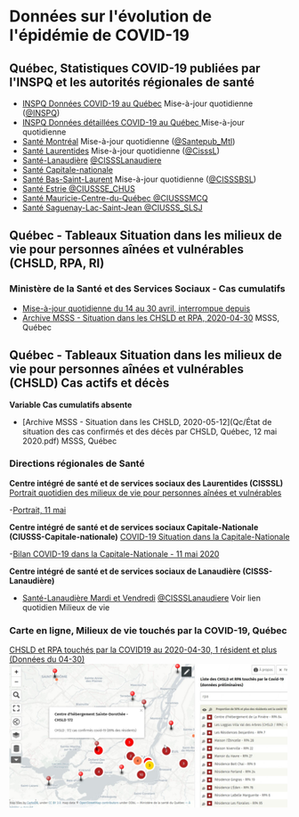 # Données sur l'évolution de l'épidémie de COVID-19

## Québec, Statistiques COVID-19 publiées par l'INSPQ et les autorités régionales de santé

- [INSPQ Données COVID-19 au Québec](https://www.inspq.qc.ca/covid-19/donnees) Mise-à-jour quotidienne ([@INSPQ](https://twitter.com/INSPQ))
- [INSPQ Données détaillées COVID-19 au Québec ](https://www.inspq.qc.ca/covid-19/donnees/details) Mise-à-jour quotidienne
- [Santé Montréal](https://santemontreal.qc.ca/population/coronavirus-covid-19/#c36391) Mise-à-jour quotidienne ([@Santepub_Mtl](https://twitter.com/Santepub_Mtl))
- [Santé Laurentides](http://www.santelaurentides.gouv.qc.ca/nc/sante-publique/maladies-infectieuses/covid-19-coronavirus/situation-dans-les-laurentides/) Mise-à-jour quotidienne ([@CisssL](https://twitter.com/CisssL))
- [Santé-Lanaudière](http://www.cisss-lanaudiere.gouv.qc.ca/coronavirus/nombre-de-cas/) [@CISSSLanaudiere](https://twitter.com/CISSSLanaudiere)
- [Santé Capitale-nationale](https://www.ciusss-capitalenationale.gouv.qc.ca/)
- [Santé Bas-Saint-Laurent](https://www.cisss-bsl.gouv.qc.ca/vivre-en-sante/maladies-infectieuses/coronavirus-covid-19/etat-de-la-situation) Mise-à-jour quotidienne ([@CISSSBSL](https://twitter.com/CISSSBSL))
- [Santé Estrie @CIUSSSE_CHUS](https://twitter.com/CIUSSSE_CHUS)
- [Santé Mauricie-Centre-du-Québec @CIUSSSMCQ](https://twitter.com/CIUSSSMCQ)
- [Santé Saguenay-Lac-Saint-Jean @CIUSSS_SLSJ](https://twitter.com/CIUSSS_SLSJ)

## Québec - Tableaux Situation dans les milieux de vie pour personnes aînées et vulnérables (CHSLD, RPA, RI) 

### Ministère de la Santé et des Services Sociaux - Cas cumulatifs
- [Mise-à-jour quotidienne du 14 au 30 avril, interrompue depuis](https://www.quebec.ca/sante/problemes-de-sante/a-z/coronavirus-2019/situation-coronavirus-quebec/#c53630)
- [Archive MSSS - Situation dans les CHSLD et RPA, 2020-04-30](Qc/Tableau-milieux-de-vie-COVID-19-2020-04-30.pdf) MSSS, Québec 

## Québec - Tableaux Situation dans les milieux de vie pour personnes aînées et vulnérables (CHSLD) Cas actifs et décès  
**Variable Cas cumulatifs absente**

- [Archive MSSS - Situation dans les CHSLD, 2020-05-12](Qc/État de situation des cas confirmés et des décès par CHSLD, Québec, 12 mai 2020.pdf) MSSS, Québec 

### Directions régionales de Santé

**Centre intégré de santé et de services sociaux des Laurentides (CISSSL)**
[Portrait quotidien des milieux de vie pour personnes aînées et vulnérables](http://www.santelaurentides.gouv.qc.ca/nc/sante-publique/maladies-infectieuses/covid-19-coronavirus/situation-dans-les-laurentides/portrait-quotidien-des-milieux-de-vie-pour-personnes-ainees-et-vulnerables/)

-[Portrait, 11 mai](http://www.santelaurentides.gouv.qc.ca/fileadmin/internet/cisss_laurentides/Sante_Publique/Maladies_infectieuses/COVID-19/Situation_dans_les_Laurentides/Portrait_quotidien_des_milieux_de_vie_ajuste_en_date_du_11_mai_2020.pdf)

**Centre intégré de santé et de services sociaux Capitale-Nationale (CIUSSS-Capitale-nationale)**
[COVID-19 Situation dans la Capitale-Nationale](https://www.ciusss-capitalenationale.gouv.qc.ca/)

-[Bilan COVID-19 dans la Capitale-Nationale - 11 mai 2020](https://www.ciusss-capitalenationale.gouv.qc.ca/sites/default/files/00-CORONAVIRUS/Communique/2020-05-11_communique_bilan.pdf)

**Centre intégré de santé et de services sociaux de Lanaudière (CISSS-Lanaudière)**
- [Santé-Lanaudière Mardi et Vendredi](http://www.cisss-lanaudiere.gouv.qc.ca/coronavirus/nombre-de-cas/) [@CISSSLanaudiere](https://twitter.com/CISSSLanaudiere) Voir lien quotidien Milieux de vie

### Carte en ligne, Milieux de vie touchés par la COVID-19, Québec

[CHSLD et RPA touchés par la COVID19 au 2020-04-30, 1 résident et plus (Données du 04-30)
<img align="left" width="500" src="Qc/Carte-Covid-Grand-Mtl-2020-04-30-Liste.jpg">
](http://umap.openstreetmap.fr/fr/map/liste-des-chsld-et-rpa-touches-par-le-covid-19-ser_445831#10/45.5244/-73.7189)

